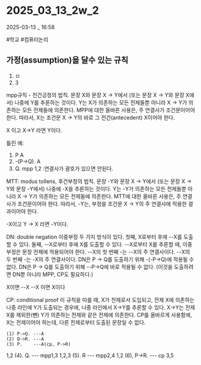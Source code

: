 
# 2025_03_13_2w_2

2025-03-13 _ 16:58

#학교 #컴퓨터논리 

## 가정(assumption)을 달수 있는 규칙


1. ㅁ
2. 3


mpp규칙 - 전건긍정의 법칙.
문장 X와 문장 X → Y에서 (또는 문장 X → Y와 문장 X에서) 나중에 Y를 추론하는 것이다.
Y는 X가 의존하는 모든 전제들뿐 아니라 X → Y가 의존하는 모든 전제들에 의존한다.
MPP에 대한 올바른 사용은, 주 연결사가 조건문이어야 한다. 따라서, X는 조건문 X → Y의 바로 그 전건(antecedent) X이어야 한다.

X 이고 X->Y 라면 Y이다.

틀린 예:
1. P           A
2. -(P->Q).   A
3. Q.         mpp 1,2
:연결사가 괄호가 있으면 안된다.


MTT: modus tollens, 후건부정의 법칙.
문장 -Y와 문장 X → Y에서 (또는 문장 X → Y와 문장 -Y에서) 나중에 -X을 추론하는 것이다. Y는 -Y가 의존하는 모든 전제들뿐 아니라 X → Y가 의존하는 모든 전제들에 의존한다. MTT에 대한 올바른 사용은, 주 연결사가 조건문이어야 한다. 따라서, -Y는, 부정을 조건문 X → Y의 주 연결사에 적용한 결과이어야 한다.

-X이고 Y -> X 라면 -Y이다.

DN: double negation 이중부정
두 가지 방식이 있다.
첫째, X로부터 후에 --X를 도출할 수 있다.
둘째, --X로부터 후에 X를 도출할 수 있다.
--X로부터 X를 추론할 때, 이중 부정은 문장 전체에 적용되어야 한다.
--X의 첫 번째 -는 --X의 주 연결사이다. --X의 두 번째 -는 -X의 주 연결사이다.
DN은 P → Q를 도출하기 위해 -(-P→Q)에 적용될 수 없다.
DN은 P → Q를 도출하기 위해 --P→Q에 바로 적용될 수 없다. (이것을 도출하려면 DN뿐 아니라 MPP, CP도 필요하다.)

X이면 --X
--X 이면 X이다


CP: conditional proof
이 규칙을 따를 때, X가 전제로서 도입되고, 전제 X에 의존하는 나중 라인에 Y가 도출되는 경우에, 나중 라인에서 X→Y를 추론할 수 있다. X→Y는 전제 X를 제외한(뺀) Y가 의존하는 전제와 같은 전제에 의존한다.
CP를 올바르게 사용함에, X는 전제이어야 하는데, 다른 전제로부터 도출된 문장일 수 없다.


	(1) P->Q. ---A
	(2) Q->R. ---A
    (3) P.    ---A(cp, P->R)
1,2     (4). Q.          --- mpp1,3
1,2,3  (5). R           --- mpp2,4
1,2     (6),  P->R.   --- cp 3,5